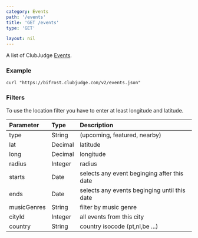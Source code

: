 ```yaml
---
category: Events
path: '/events'
title: 'GET /events'
type: 'GET'

layout: nil
---
```


A list of ClubJudge [Events](#/event-model).

### Example

```
curl "https://bifrost.clubjudge.com/v2/events.json"
```





### Filters

To use the location filter you have to enter at least longitude and latitude.

| Parameter   |   Type  |                 Description                  |
| :---------  | :------ | :------------------------------------------- |
| type        | String  | (upcoming, featured, nearby)                 |
| lat         | Decimal | latitude                                     |
| long        | Decimal | longitude                                    |
| radius      | Integer | radius                                       |
| starts      | Date    | selects any event beginging after this date  |
| ends        | Date    | selects any events beginging until this date |
| musicGenres | String  | filter by music genre                        |
| cityId      | Integer | all events from this city                    |
| country     | String  | country isocode (pt,nl,be ...)               |
